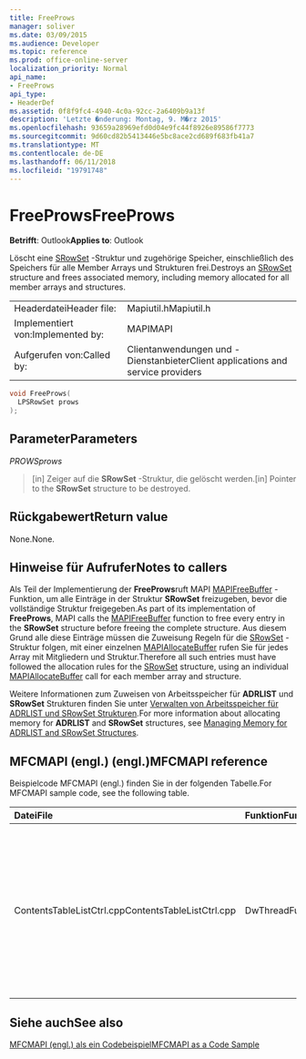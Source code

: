 ```yaml
---
title: FreeProws
manager: soliver
ms.date: 03/09/2015
ms.audience: Developer
ms.topic: reference
ms.prod: office-online-server
localization_priority: Normal
api_name:
- FreeProws
api_type:
- HeaderDef
ms.assetid: 0f8f9fc4-4940-4c0a-92cc-2a6409b9a13f
description: 'Letzte �nderung: Montag, 9. M�rz 2015'
ms.openlocfilehash: 93659a28969efd0d04e9fc44f8926e89586f7773
ms.sourcegitcommit: 9d60cd82b5413446e5bc8ace2cd689f683fb41a7
ms.translationtype: MT
ms.contentlocale: de-DE
ms.lasthandoff: 06/11/2018
ms.locfileid: "19791748"
---
```

# <a name="freeprows"></a><span data-ttu-id="e953d-103">FreeProws</span><span class="sxs-lookup"><span data-stu-id="e953d-103">FreeProws</span></span>

  
  
<span data-ttu-id="e953d-104">**Betrifft**: Outlook</span><span class="sxs-lookup"><span data-stu-id="e953d-104">**Applies to**: Outlook</span></span> 
  
<span data-ttu-id="e953d-105">Löscht eine [SRowSet](srowset.md) -Struktur und zugehörige Speicher, einschließlich des Speichers für alle Member Arrays und Strukturen frei.</span><span class="sxs-lookup"><span data-stu-id="e953d-105">Destroys an [SRowSet](srowset.md) structure and frees associated memory, including memory allocated for all member arrays and structures.</span></span> 
  
|||
|:-----|:-----|
|<span data-ttu-id="e953d-106">Headerdatei</span><span class="sxs-lookup"><span data-stu-id="e953d-106">Header file:</span></span>  <br/> |<span data-ttu-id="e953d-107">Mapiutil.h</span><span class="sxs-lookup"><span data-stu-id="e953d-107">Mapiutil.h</span></span>  <br/> |
|<span data-ttu-id="e953d-108">Implementiert von:</span><span class="sxs-lookup"><span data-stu-id="e953d-108">Implemented by:</span></span>  <br/> |<span data-ttu-id="e953d-109">MAPI</span><span class="sxs-lookup"><span data-stu-id="e953d-109">MAPI</span></span>  <br/> |
|<span data-ttu-id="e953d-110">Aufgerufen von:</span><span class="sxs-lookup"><span data-stu-id="e953d-110">Called by:</span></span>  <br/> |<span data-ttu-id="e953d-111">Clientanwendungen und -Dienstanbieter</span><span class="sxs-lookup"><span data-stu-id="e953d-111">Client applications and service providers</span></span>  <br/> |
   
```cpp
void FreeProws(
  LPSRowSet prows
);
```

## <a name="parameters"></a><span data-ttu-id="e953d-112">Parameter</span><span class="sxs-lookup"><span data-stu-id="e953d-112">Parameters</span></span>

 <span data-ttu-id="e953d-113">_PROWS_</span><span class="sxs-lookup"><span data-stu-id="e953d-113">_prows_</span></span>
  
> <span data-ttu-id="e953d-114">[in] Zeiger auf die **SRowSet** -Struktur, die gelöscht werden.</span><span class="sxs-lookup"><span data-stu-id="e953d-114">[in] Pointer to the **SRowSet** structure to be destroyed.</span></span> 
    
## <a name="return-value"></a><span data-ttu-id="e953d-115">Rückgabewert</span><span class="sxs-lookup"><span data-stu-id="e953d-115">Return value</span></span>

<span data-ttu-id="e953d-116">None.</span><span class="sxs-lookup"><span data-stu-id="e953d-116">None.</span></span>
  
## <a name="notes-to-callers"></a><span data-ttu-id="e953d-117">Hinweise für Aufrufer</span><span class="sxs-lookup"><span data-stu-id="e953d-117">Notes to callers</span></span>

<span data-ttu-id="e953d-118">Als Teil der Implementierung der **FreeProws**ruft MAPI [MAPIFreeBuffer](mapifreebuffer.md) -Funktion, um alle Einträge in der Struktur **SRowSet** freizugeben, bevor die vollständige Struktur freigegeben.</span><span class="sxs-lookup"><span data-stu-id="e953d-118">As part of its implementation of **FreeProws**, MAPI calls the [MAPIFreeBuffer](mapifreebuffer.md) function to free every entry in the **SRowSet** structure before freeing the complete structure.</span></span> <span data-ttu-id="e953d-119">Aus diesem Grund alle diese Einträge müssen die Zuweisung Regeln für die [SRowSet](srowset.md) -Struktur folgen, mit einer einzelnen [MAPIAllocateBuffer](mapiallocatebuffer.md) rufen Sie für jedes Array mit Mitgliedern und Struktur.</span><span class="sxs-lookup"><span data-stu-id="e953d-119">Therefore all such entries must have followed the allocation rules for the [SRowSet](srowset.md) structure, using an individual [MAPIAllocateBuffer](mapiallocatebuffer.md) call for each member array and structure.</span></span> 
  
<span data-ttu-id="e953d-120">Weitere Informationen zum Zuweisen von Arbeitsspeicher für **ADRLIST** und **SRowSet** Strukturen finden Sie unter [Verwalten von Arbeitsspeicher für ADRLIST und SRowSet Strukturen](managing-memory-for-adrlist-and-srowset-structures.md).</span><span class="sxs-lookup"><span data-stu-id="e953d-120">For more information about allocating memory for **ADRLIST** and **SRowSet** structures, see [Managing Memory for ADRLIST and SRowSet Structures](managing-memory-for-adrlist-and-srowset-structures.md).</span></span> 
  
## <a name="mfcmapi-reference"></a><span data-ttu-id="e953d-121">MFCMAPI (engl.) (engl.)</span><span class="sxs-lookup"><span data-stu-id="e953d-121">MFCMAPI reference</span></span>

<span data-ttu-id="e953d-122">Beispielcode MFCMAPI (engl.) finden Sie in der folgenden Tabelle.</span><span class="sxs-lookup"><span data-stu-id="e953d-122">For MFCMAPI sample code, see the following table.</span></span>
  
|<span data-ttu-id="e953d-123">**Datei**</span><span class="sxs-lookup"><span data-stu-id="e953d-123">**File**</span></span>|<span data-ttu-id="e953d-124">**Funktion**</span><span class="sxs-lookup"><span data-stu-id="e953d-124">**Function**</span></span>|<span data-ttu-id="e953d-125">**Comment**</span><span class="sxs-lookup"><span data-stu-id="e953d-125">**Comment**</span></span>|
|:-----|:-----|:-----|
|<span data-ttu-id="e953d-126">ContentsTableListCtrl.cpp</span><span class="sxs-lookup"><span data-stu-id="e953d-126">ContentsTableListCtrl.cpp</span></span>  <br/> |<span data-ttu-id="e953d-127">DwThreadFuncLoadTable</span><span class="sxs-lookup"><span data-stu-id="e953d-127">DwThreadFuncLoadTable</span></span>  <br/> |<span data-ttu-id="e953d-128">MFCMAPI (engl.) verwendet die **FreeProws** -Methode, um eine SRowSet-Struktur, die Zeilen der Tabelle verarbeitet enthält frei.</span><span class="sxs-lookup"><span data-stu-id="e953d-128">MFCMAPI uses the **FreeProws** method to free an SRowSet structure containing rows of the table being processed.</span></span>  <br/> |
   
## <a name="see-also"></a><span data-ttu-id="e953d-129">Siehe auch</span><span class="sxs-lookup"><span data-stu-id="e953d-129">See also</span></span>



[<span data-ttu-id="e953d-130">MFCMAPI (engl.) als ein Codebeispiel</span><span class="sxs-lookup"><span data-stu-id="e953d-130">MFCMAPI as a Code Sample</span></span>](mfcmapi-as-a-code-sample.md)

